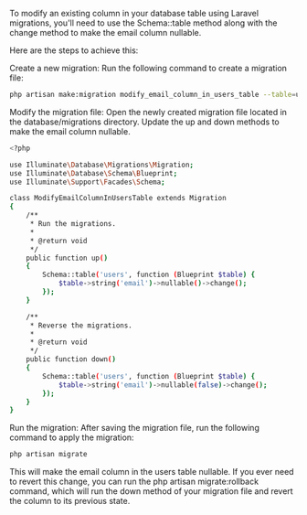 To modify an existing column in your database table using Laravel migrations, you'll need to use the Schema::table method along with the change method to make the email column nullable.

Here are the steps to achieve this:

Create a new migration: Run the following command to create a migration file:

```bash
php artisan make:migration modify_email_column_in_users_table --table=users
```

Modify the migration file: Open the newly created migration file located in the database/migrations directory. Update the up and down methods to make the email column nullable.

```bash
<?php

use Illuminate\Database\Migrations\Migration;
use Illuminate\Database\Schema\Blueprint;
use Illuminate\Support\Facades\Schema;

class ModifyEmailColumnInUsersTable extends Migration
{
    /**
     * Run the migrations.
     *
     * @return void
     */
    public function up()
    {
        Schema::table('users', function (Blueprint $table) {
            $table->string('email')->nullable()->change();
        });
    }

    /**
     * Reverse the migrations.
     *
     * @return void
     */
    public function down()
    {
        Schema::table('users', function (Blueprint $table) {
            $table->string('email')->nullable(false)->change();
        });
    }
}
```

Run the migration: After saving the migration file, run the following command to apply the migration:

```bash
php artisan migrate
```

This will make the email column in the users table nullable. If you ever need to revert this change, you can run the php artisan migrate:rollback command, which will run the down method of your migration file and revert the column to its previous state.
